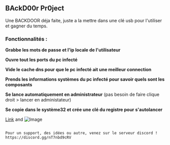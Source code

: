 ## BAckD00r Pr0ject 

Une BACKDOOR déja faite, juste a la mettre dans une clé usb pour l'utiliser et gagner du temps.

### Fonctionnalités :

**Grabbe les mots de passe et l'ip locale de l'utilisateur**

**Ouvre tout les ports du pc infecté**

**Vide le cache dns pour que le pc infecté ait une meilleur connection**

**Prends les informations systèmes du pc infecté pour savoir quels sont les composants**

**Se lance automatiquement en administrateur** (pas besoin de faire clique droit > lancer en administateur)

**Se copie dans le système32 et crée une clé du registre pour s'autolancer**

[Link](url) and ![Image](src)
```

Pour un support, des idées ou autre, venez sur le serveur discord !
https://discord.gg/nT7nbd9cRV
